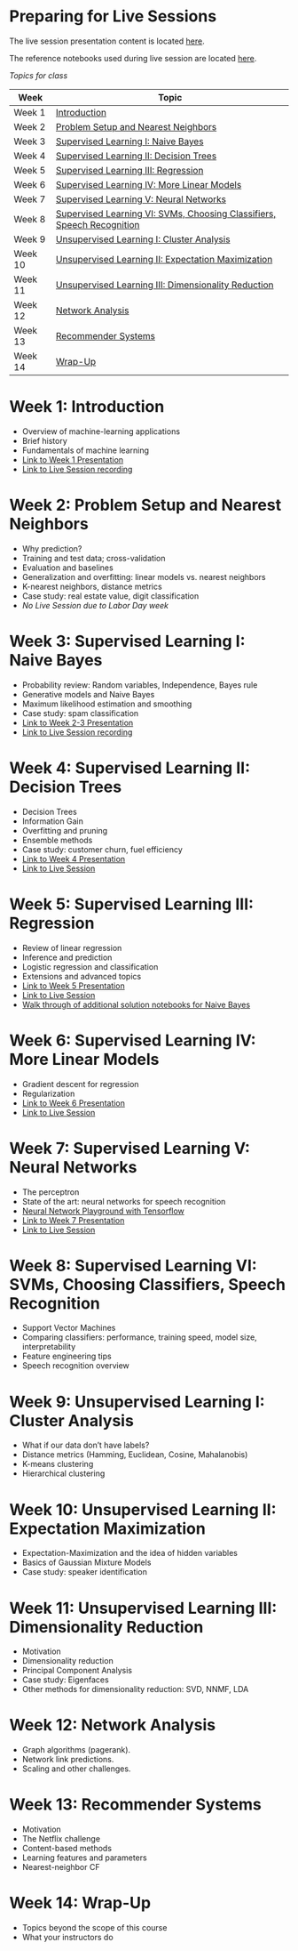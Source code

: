 # Preparing for Live Sessions 

The live session presentation content is located [here](https://drive.google.com/drive/u/0/folders/1Kcy7uKLwSJYqlXDWRz3rlfVXc88fbn7R).

The reference notebooks used during live session are located [here](https://drive.google.com/drive/u/0/folders/1aoxZxDQa_uGEV4D2EyuUj-2van70wvKo).

*Topics for class*

| Week  | Topic |
|------|----------| 
|Week 1 | [Introduction](#week-1-introduction) | 
|Week 2 | [Problem Setup and Nearest Neighbors](#week-2-problem-setup-and-nearest-neighbors) |  
|Week 3 | [Supervised Learning I: Naive Bayes](#week-3-Supervised-Learning-I-Naive-Bayes) |
|Week 4 | [Supervised Learning II: Decision Trees](#week-4-Supervised-Learning-II-Decision-Trees) |
|Week 5 | [Supervised Learning III: Regression](#week-5-Supervised-Learning-III-Regression) |
|Week 6 | [Supervised Learning IV: More Linear Models](#week-6-Supervised-Learning-IV-More-Linear-Models) |
|Week 7 | [Supervised Learning V: Neural Networks](#week-7-Supervised-Learning-V-Neural-Networks) |
|Week 8 | [Supervised Learning VI: SVMs, Choosing Classifiers, Speech Recognition](#week-8-Supervised-learning-VI-SVMs-Choosing-Classifiers-Speech-Recognition) |
|Week 9 | [Unsupervised Learning I: Cluster Analysis](#week-9-Unsupervised-learning-I-Cluster-Analysis) |
|Week 10 | [Unsupervised Learning II: Expectation Maximization](#week-10-Unsupervised-Learning-II-Expectation-Maximization) |
|Week 11 | [Unsupervised Learning III: Dimensionality Reduction](#week-11-Unsupervised-learning-III-Dimensionality-Reduction) | 
|Week 12 | [Network Analysis](#week-12-Network-Analysis) |
|Week 13 | [Recommender Systems](#week-13-Recommender-systems) |
|Week 14 | [Wrap-Up](#week-14-Wrap-Up) |



# Week 1: Introduction
 * Overview of machine-learning applications
 * Brief history
 * Fundamentals of machine learning
 * [Link to Week 1 Presentation](https://drive.google.com/open?id=1Nbk3T4Mn879M6FPxn2BUcYx_K7hPGFZm)
 * [Link to Live Session recording](https://api.zoom.us/recording/play/J5nkN2AnYfnSTnVzGD6CytTLX2MW8m7XpPSgk3ajDqqfj4MznP62vOa7d-vN3yCY)

# Week 2: Problem Setup and Nearest Neighbors
 * Why prediction?
 * Training and test data; cross-validation
 * Evaluation and baselines
 * Generalization and overfitting: linear models vs. nearest neighbors
 * K-nearest neighbors, distance metrics
 * Case study: real estate value, digit classification
 * *No Live Session due to Labor Day week*

# Week 3: Supervised Learning I: Naive Bayes
 * Probability review: Random variables, Independence, Bayes rule
 * Generative models and Naive Bayes
 * Maximum likelihood estimation and smoothing
 * Case study: spam classification
 * [Link to Week 2-3 Presentation](https://drive.google.com/open?id=1qsTtoJuvp3oonVZx6S5iLa9iyfm7TVHn)
 * [Link to Live Session recording](https://api.zoom.us/recording/play/gKkAXBuk0x1H6cxVl_XhRCjE99tP5W97VbadSdFyjv5bPxl_XyXD_lNBCY7dGRSB)

# Week 4: Supervised Learning II: Decision Trees
 * Decision Trees
 * Information Gain
 * Overfitting and pruning
 * Ensemble methods
 * Case study: customer churn, fuel efficiency
 * [Link to Week 4 Presentation](https://drive.google.com/open?id=1oFjsvYfXW3JfVI50X7pqfzYG2eA2FTZL)
 * [Link to Live Session](https://api.zoom.us/recording/play/DcNI38mz81WDzopoKXpj7tfR6uMCEF_CLK29kEh68wDtw-0ibEYWGxt--qRFLvD8)

# Week 5: Supervised Learning III: Regression
 * Review of linear regression
 * Inference and prediction
 * Logistic regression and classification
 * Extensions and advanced topics
 * [Link to Week 5 Presentation](https://drive.google.com/open?id=1jBbvOUekukb4CkPytqJdINDwsfqqY52K)
 * [Link to Live Session](https://api.zoom.us/recording/play/pBpPdEDF_nssMSmYDmCBl0jiiN9q9SD0zHwvCOdHQphY0t9hw12OtoD4k03M7Mk-)
 * [Walk through of additional solution notebooks for Naive Bayes](https://api.zoom.us/recording/play/H4mjbaEPUqr2itHqMRaW79jJMMxxVSCbv7w9fwUyk8RmPtSKuoa2a67dXJfdz58b)

# Week 6: Supervised Learning IV: More Linear Models
 * Gradient descent for regression
 * Regularization
 * [Link to Week 6 Presentation](https://drive.google.com/open?id=1PQfzAyicVinNQvzOO3vJVAYUhxxjm6tN)
 * [Link to Live Session](https://api.zoom.us/recording/play/DP3yq_oTOKSK8evWYmFxc9sBQhnM6ec8a5-nfMogn8xOGwQRLQ4RH_Rd0fPcDx2v)

# Week 7: Supervised Learning V: Neural Networks
 * The perceptron
 * State of the art: neural networks for speech recognition
 * [Neural Network Playground with Tensorflow](https://playground.tensorflow.org)
 * [Link to Week 7 Presentation](https://drive.google.com/open?id=1lXuy0qCP-HEVsjlsA9a7nPznYcUxdSCd)
 * [Link to Live Session](https://api.zoom.us/recording/play/varXQZRlo3vHiIIeYuE1VuTVeJJOk9lgQkzKEiaRVIgB2L6ncp4cK_UPtaFdfFC6)

# Week 8: Supervised Learning VI: SVMs, Choosing Classifiers, Speech Recognition
 * Support Vector Machines
 * Comparing classifiers: performance, training speed, model size, interpretability
 * Feature engineering tips
 * Speech recognition overview

# Week 9: Unsupervised Learning I: Cluster Analysis
 * What if our data don’t have labels?
 * Distance metrics (Hamming, Euclidean, Cosine, Mahalanobis)
 * K-means clustering
 * Hierarchical clustering

# Week 10: Unsupervised Learning II: Expectation Maximization
 * Expectation-Maximization and the idea of hidden variables
 * Basics of Gaussian Mixture Models
 * Case study: speaker identification

# Week 11: Unsupervised Learning III: Dimensionality Reduction
 * Motivation
 * Dimensionality reduction
 * Principal Component Analysis
 * Case study: Eigenfaces
 * Other methods for dimensionality reduction: SVD, NNMF, LDA

# Week 12: Network Analysis
 * Graph algorithms (pagerank).
 * Network link predictions.
 * Scaling and other challenges.

# Week 13: Recommender Systems
 * Motivation
 * The Netflix challenge
 * Content-based methods
 * Learning features and parameters
 * Nearest-neighbor CF

# Week 14: Wrap-Up
 * Topics beyond the scope of this course
 * What your instructors do
